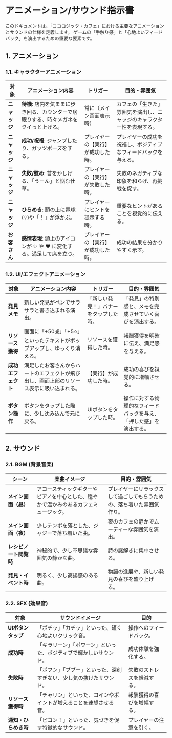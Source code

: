 # アニメーション/サウンド指示書

このドキュメントは、「ココロジック・カフェ」における主要なアニメーションとサウンドの仕様を定義します。
ゲームの「手触り感」と「心地よいフィードバック」を演出するための重要な要素です。

## 1. アニメーション

### 1.1. キャラクターアニメーション

| 対象         | アニメーション内容                                                                     | トリガー                           | 目的・雰囲気                                                           |
| ------------ | -------------------------------------------------------------------------------------- | ---------------------------------- | ---------------------------------------------------------------------- |
| **ニャッジ** | **待機**: 店内を気ままに歩き回る、カウンターで居眠りする、時々メガネをクイっと上げる。 | 常に（メイン画面表示時）           | カフェの「生きた」雰囲気を演出し、ニャッジのキャラクター性を表現する。 |
| **ニャッジ** | **成功/祝福**: ジャンプしたり、ガッツポーズをする。                                    | プレイヤーの【実行】が成功した時。 | プレイヤーの成功を祝福し、ポジティブなフィードバックを与える。         |
| **ニャッジ** | **失敗/慰め**: 首をかしげる、「うーん」と悩む仕草。                                    | プレイヤーの【実行】が失敗した時。 | 失敗のネガティブな印象を和らげ、再挑戦を促す。                         |
| **ニャッジ** | **ひらめき**: 頭の上に電球(💡)や「！」が浮かぶ。                                       | プレイヤーにヒントを提示する時。   | 重要なヒントがあることを視覚的に伝える。                               |
| **お客さん** | **感情表現**: 頭上のアイコンが ✨ や ❤️ に変化する。満足して席を立つ。                 | プレイヤーの【実行】が成功した時。 | 成功の結果を分かりやすく示す。                                         |

### 1.2. UI/エフェクトアニメーション

| 対象               | アニメーション内容                                                                       | トリガー                               | 目的・雰囲気                                                       |
| ------------------ | ---------------------------------------------------------------------------------------- | -------------------------------------- | ------------------------------------------------------------------ |
| **発見メモ**       | 新しい発見がペンでサラサラと書き込まれる演出。                                           | 「新しい発見！」バナーをタップした時。 | 「発見」の特別感と、メモを完成させていく喜びを演出する。           |
| **リソース獲得**   | 画面に「+50💰」「+5⭐」といったテキストがポップアップし、ゆっくり消える。                | リソースを獲得した時。                 | 報酬獲得を明確に伝え、満足感を与える。                             |
| **成功エフェクト** | 満足したお客さんからハートのエフェクトが飛び出し、画面上部のリソース表示に吸い込まれる。 | 【実行】が成功した時。                 | 成功の喜びを視覚的に増幅させる。                                   |
| **ボタン操作**     | ボタンをタップした際に、少し沈み込んで元に戻る。                                         | UIボタンをタップした時。               | 操作に対する物理的なフィードバックを与え、「押した感」を演出する。 |

## 2. サウンド

### 2.1. BGM (背景音楽)

| シーン                 | 楽曲イメージ                                                                         | 目的・雰囲気                                                           |
| ---------------------- | ------------------------------------------------------------------------------------ | ---------------------------------------------------------------------- |
| **メイン画面（昼）**   | アコースティックギターやピアノを中心とした、穏やかで温かみのあるカフェミュージック。 | プレイヤーにリラックスして過ごしてもらうための、落ち着いた雰囲気作り。 |
| **メイン画面（夜）**   | 少しテンポを落とした、ジャジーで落ち着いた曲。                                       | 夜のカフェの静かでムーディーな雰囲気を演出。                           |
| **レシピノート閲覧時** | 神秘的で、少し不思議な雰囲気の静かな曲。                                             | 詩の謎解きに集中させる。                                               |
| **発見・イベント時**   | 明るく、少し高揚感のある曲。                                                         | 物語の進展や、新しい発見の喜びを盛り上げる。                           |

### 2.2. SFX (効果音)

| 対象                 | サウンドイメージ                                                     | 目的                       |
| -------------------- | -------------------------------------------------------------------- | -------------------------- |
| **UIボタンタップ**   | 「ポチッ」「カチッ」といった、短く心地よいクリック音。               | 操作へのフィードバック。   |
| **成功時**           | 「キラリーン」「ポワーン」といった、ポジティブで輝かしいサウンド。   | 成功体験を強化する。       |
| **失敗時**           | 「ポフン」「ブブー」といった、深刻すぎない、少し気の抜けたサウンド。 | 失敗のストレスを軽減する。 |
| **リソース獲得時**   | 「チャリン」といった、コインやポイントが増えることを連想させる音。   | 報酬獲得の喜びを増幅する。 |
| **通知・ひらめき時** | 「ピコン！」といった、気づきを促す特徴的なサウンド。                 | プレイヤーの注意を引く。   |
